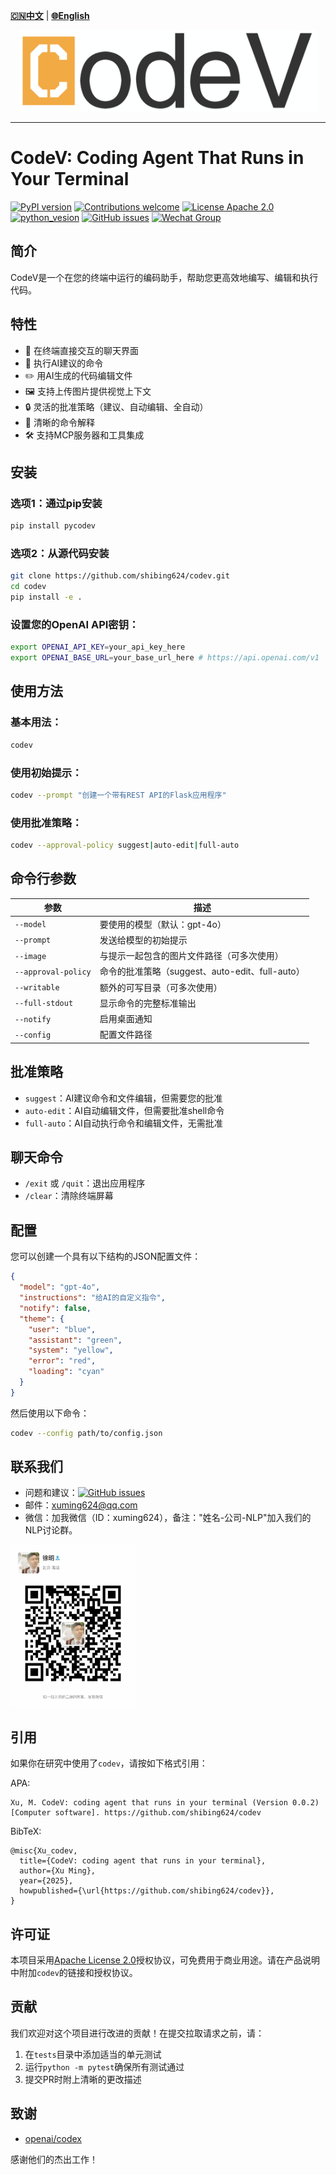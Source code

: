 [**🇨🇳中文**](https://github.com/shibing624/codev/blob/main/README.md) | [**🌐English**](https://github.com/shibing624/codev/blob/main/README_EN.md)

<div align="center">
  <a href="https://github.com/shibing624/codev">
    <img src="https://github.com/shibing624/codev/blob/main/docs/codev-logo.png" height="130" alt="Logo">
  </a>
</div>

-----------------

# CodeV: Coding Agent That Runs in Your Terminal
[![PyPI version](https://badge.fury.io/py/pycodev.svg)](https://badge.fury.io/py/pycodev)
[![Contributions welcome](https://img.shields.io/badge/contributions-welcome-brightgreen.svg)](CONTRIBUTING.md)
[![License Apache 2.0](https://img.shields.io/badge/license-Apache%202.0-blue.svg)](LICENSE)
[![python_vesion](https://img.shields.io/badge/Python-3.8%2B-green.svg)](requirements.txt)
[![GitHub issues](https://img.shields.io/github/issues/shibing624/codev.svg)](https://github.com/shibing624/codev/issues)
[![Wechat Group](https://img.shields.io/badge/wechat-group-green.svg?logo=wechat)](#Contact)

## 简介

CodeV是一个在您的终端中运行的编码助手，帮助您更高效地编写、编辑和执行代码。

## 特性

- 💬 在终端直接交互的聊天界面
- 🚀 执行AI建议的命令
- ✏️ 用AI生成的代码编辑文件
- 🖼️ 支持上传图片提供视觉上下文
- 🔒 灵活的批准策略（建议、自动编辑、全自动）
- 📝 清晰的命令解释
- 🛠️ 支持MCP服务器和工具集成

## 安装

### 选项1：通过pip安装
```bash
pip install pycodev
```

### 选项2：从源代码安装
```bash
git clone https://github.com/shibing624/codev.git
cd codev
pip install -e .
```

### 设置您的OpenAI API密钥：
```bash
export OPENAI_API_KEY=your_api_key_here
export OPENAI_BASE_URL=your_base_url_here # https://api.openai.com/v1
```

## 使用方法

### 基本用法：
```bash
codev
```

### 使用初始提示：
```bash
codev --prompt "创建一个带有REST API的Flask应用程序"
```

### 使用批准策略：
```bash
codev --approval-policy suggest|auto-edit|full-auto
```

## 命令行参数

| 参数 | 描述 |
|----------|-------------|
| `--model` | 要使用的模型（默认：gpt-4o） |
| `--prompt` | 发送给模型的初始提示 |
| `--image` | 与提示一起包含的图片文件路径（可多次使用） |
| `--approval-policy` | 命令的批准策略（suggest、auto-edit、full-auto） |
| `--writable` | 额外的可写目录（可多次使用） |
| `--full-stdout` | 显示命令的完整标准输出 |
| `--notify` | 启用桌面通知 |
| `--config` | 配置文件路径 |

## 批准策略

- `suggest`：AI建议命令和文件编辑，但需要您的批准
- `auto-edit`：AI自动编辑文件，但需要批准shell命令
- `full-auto`：AI自动执行命令和编辑文件，无需批准

## 聊天命令

- `/exit` 或 `/quit`：退出应用程序
- `/clear`：清除终端屏幕

## 配置

您可以创建一个具有以下结构的JSON配置文件：

```json
{
  "model": "gpt-4o",
  "instructions": "给AI的自定义指令",
  "notify": false,
  "theme": {
    "user": "blue",
    "assistant": "green",
    "system": "yellow",
    "error": "red",
    "loading": "cyan"
  }
}
```

然后使用以下命令：
```bash
codev --config path/to/config.json
```

## 联系我们

- 问题和建议：[![GitHub issues](https://img.shields.io/github/issues/shibing624/codev.svg)](https://github.com/shibing624/codev/issues)
- 邮件：xuming624@qq.com
- 微信：加我微信（ID：xuming624），备注："姓名-公司-NLP"加入我们的NLP讨论群。

<img src="https://github.com/shibing624/codev/blob/main/docs/wechat.jpeg" width="200" />

## 引用

如果你在研究中使用了`codev`，请按如下格式引用：

APA:
```
Xu, M. CodeV: coding agent that runs in your terminal (Version 0.0.2) [Computer software]. https://github.com/shibing624/codev
```

BibTeX:
```
@misc{Xu_codev,
  title={CodeV: coding agent that runs in your terminal},
  author={Xu Ming},
  year={2025},
  howpublished={\url{https://github.com/shibing624/codev}},
}
```

## 许可证

本项目采用[Apache License 2.0](/LICENSE)授权协议，可免费用于商业用途。请在产品说明中附加`codev`的链接和授权协议。

## 贡献

我们欢迎对这个项目进行改进的贡献！在提交拉取请求之前，请：

1. 在`tests`目录中添加适当的单元测试
2. 运行`python -m pytest`确保所有测试通过
3. 提交PR时附上清晰的更改描述

## 致谢

- [openai/codex](https://github.com/openai/codex)

感谢他们的杰出工作！ 
